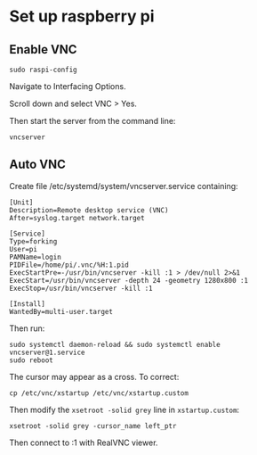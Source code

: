 # Set up raspberry pi

## Enable VNC
```
sudo raspi-config
```
Navigate to Interfacing Options.

Scroll down and select VNC > Yes.

Then start the server from the command line:
```
vncserver
```

## Auto VNC
Create file  /etc/systemd/system/vncserver.service containing:
```
[Unit]
Description=Remote desktop service (VNC)
After=syslog.target network.target

[Service]
Type=forking
User=pi
PAMName=login
PIDFile=/home/pi/.vnc/%H:1.pid
ExecStartPre=-/usr/bin/vncserver -kill :1 > /dev/null 2>&1
ExecStart=/usr/bin/vncserver -depth 24 -geometry 1280x800 :1
ExecStop=/usr/bin/vncserver -kill :1

[Install]
WantedBy=multi-user.target
```

Then run:
```
sudo systemctl daemon-reload && sudo systemctl enable vncserver@1.service
sudo reboot
```

The cursor may appear as a cross. To correct:
```
cp /etc/vnc/xstartup /etc/vnc/xstartup.custom
```

Then modify the `xsetroot -solid grey` line in `xstartup.custom`:
```
xsetroot -solid grey -cursor_name left_ptr
```

Then connect to <hostname>:1 with RealVNC viewer.
